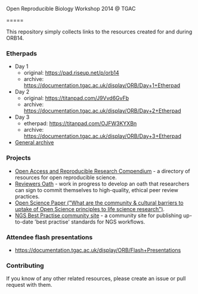 Open Reproducible Biology Workshop 2014 @ TGAC

=====

This repository simply collects links to the resources created for and during ORB14.

### Etherpads
- Day 1
  - original: https://pad.riseup.net/p/orb14
  - archive: https://documentation.tgac.ac.uk/display/ORB/Day+1+Etherpad
- Day 2
  - original: https://titanpad.com/J9Vvd6GvFb
  - archive: https://documentation.tgac.ac.uk/display/ORB/Day+2+Etherpad
- Day 3
  - etherpad: https://titanpad.com/OJFW3KYXBn
  - archive: https://documentation.tgac.ac.uk/display/ORB/Day+3+Etherpad
- [General archive](https://documentation.tgac.ac.uk/display/ORB/AllBio+Open+Science+and+Reproducibility)


### Projects

- [Open Access and Reproducible Research Compendium](http://camillescott.github.io/oarr-compendium/html/) - a directory of resources for open reproducible science.
- [Reviewers Oath](https://docs.google.com/document/d/1v_ApRnuu5_sWolop6y0nAbLudMX0ge2m_xXCj0dmD9A/edit) - work in progress to develop an oath that researchers can sign to commit themselves to high-quality, ethical peer review practices.
- [Open Science Paper ("What are the community & cultural barriers to uptake of Open Science principles to life science research")](https://docs.google.com/document/d/1RBYTEWSQZm4Md4LenE1htvTHsqo-j_dCduaqi_Q-pvo/edit).
- [NGS Best Practise community site](http://blahah.net/orb14_bestpractice/) - a community site for publishing up-to-date 'best practise' standards for NGS workflows.

### Attendee flash presentations

- https://documentation.tgac.ac.uk/display/ORB/Flash+Presentations


### Contributing

If you know of any other related resources, please create an issue or pull request with them.
